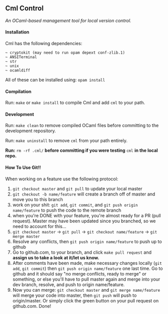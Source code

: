 ## Cml Control

*An OCaml-based management tool for local version control.*

#### Installation

Cml has the following dependencies: <br>

	~ cryptokit (may need to run opam depext conf-zlib.1)
	~ ANSITerminal
	~ str
	~ unix
	~ ocamldiff

All of these can be installed using: `opam install`

#### Compilation

Run: `make` or `make install` to compile Cml and add `cml` to your path.

#### Development

Run: `make clean` to remove compiled OCaml files before committing to the development repository.

Run: `make uninstall` to remove `cml` from your path entirely.

**Run:** `rm -rf .cml/` **before committing if you were testing** `cml` **in the local repo.**

#### How To Use Git!!

When working on a feature use the following protocol:

1. `git checkout master` and `git pull` to update your local master
2. `git checkout -b name/feature` will create a branch off of master and move you to this branch
3. work on your shit: `git add`, `git commit`, and `git push origin name/feature` to push the code to the remote branch
4. when you're DONE with your feature, you're almost ready for a PR (pull request). Master may have been updated since you branched, so we need to account for this...
5. `git checkout master` -> `git pull` -> `git checkout name/feature` -> `git merge master`
6. Resolve any conflicts, then `git push origin name/feature` to push up to github
8. Go to github.com, to your branch, and click `make pull request` and **assign us to take a look at it/let us know.**
9. After comments have been made, make necessary changes locally (`git add`, `git commit`) then `git push origin name/feature` one last time. Go to github and it should say "no merge conflicts, ready to merge" or something, or else you'll have to pull master again and merge into your dev branch, resolve, and push to origin name/feature.
10. Now you can merge: `git checkout master` and `git merge name/feature` will merge your code into master, then `git push` will push to origin/master. Or simply click the green button on your pull request on github.com. Done!
